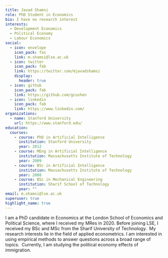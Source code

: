 ```yaml
---
title: Javad Shamsi
role: PhD Student in Economics
bio: I have no research interest
interests:
  - Development Economics
  - Political Economy
  - Labour Economics
social:
  - icon: envelope
    icon_pack: fas
    link: m.shamsi@lse.ac.uk
  - icon: twitter
    icon_pack: fab
    link: https://twitter.com/mjavadshamsi
    display:
      header: true
  - icon: github
    icon_pack: fab
    link: https://github.com/gcushen
  - icon: linkedin
    icon_pack: fab
    link: https://www.linkedin.com/
organizations:
  - name: Stanford University
    url: https://www.stanford.edu/
education:
  courses:
    - course: PhD in Artificial Intelligence
      institution: Stanford University
      year: 2012
    - course: MEng in Artificial Intelligence
      institution: Massachusetts Institute of Technology
      year: 2009
    - course: BSc in Artificial Intelligence
      institution: Massachusetts Institute of Technology
      year: 2008
    - course: BSc in Mechanical Engineering
      institution: Sharif School of Technology
      year: ""
email: m.shamsi@lse.ac.uk
superuser: true
highlight_name: true
---
```

I am a PhD candidate in Economics at the London School of Economics and Political Science, where I received my MRes in 2020. Before joining LSE, I received my BSc and MSc from the Sharif University of Technology.  My research interests lie in the field of applied econometrics. I am interested in using empirical methods to answer questions across a broad range of topics.  Currently, I am studying the political economy effects of immigration.